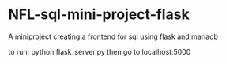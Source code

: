 # NFL-sql-mini-project-flask
A miniproject creating a frontend for sql using flask and mariadb

to run:
python flask_server.py
then go to localhost:5000
